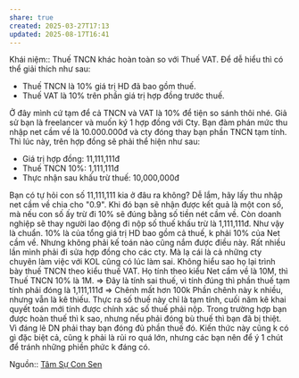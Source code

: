 ```yaml
---
share: true
created: 2025-03-27T17:13
updated: 2025-08-17T16:41
---
```

Khái niệm:: 
Thuế TNCN khác hoàn toàn so với Thuế VAT. Để dễ hiểu thì có thể giải thích như sau:

- Thuế TNCN là 10% giá trị HD đã bao gồm thuế.
- Thuế VAT là 10% trên phần giá trị hợp đồng trước thuế.

Ở đây mình cứ tạm để cả TNCN và VAT là 10% để tiện so sánh thôi nhé.
Giả sử bạn là freelancer và muốn ký 1 hợp đồng với Cty. Bạn đàm phán mức thu nhập net cầm về là 10.000.000đ và cty đóng thay bạn phần TNCN tạm tính.
Thì lúc này, trên hợp đồng sẽ phải thể hiện như sau:

- Giá trị hợp đồng: 11,111,111đ
- Thuế TNCN 10%: 1,111,111đ
- Thực nhận sau khấu trừ thuế: 10,000,000đ

Bạn có tự hỏi con số 11,111,111 kia ở đâu ra không?
Dễ lắm, hãy lấy thu nhập net cầm về chia cho "0.9". Khi đó bạn sẽ nhận được kết quả là một con số, mà nếu con số ấy trừ đi 10% sẽ đúng bằng số tiền nét cầm về. Còn doanh nghiệp sẽ thay người lao động đi nộp số thuế khấu trừ là 1,111,111đ. Như vậy là chuẩn. 10% là của tổng giá trị HD bao gồm cả thuế, k phải 10% của Net cầm về.
Nhưng không phải kế toán nào cũng nắm được điều này. Rất nhiều lần mình phải đi sửa hợp đồng cho các cty. Mà lạ cái là cả những cty chuyên làm việc với KOL cũng có lúc làm sai. Không hiểu sao họ lại trình bày thuế TNCN theo kiểu thuế VAT.
Họ tính theo kiểu Net cầm về là 10M, thì Thuế TNCN 10% là 1M.
=> Đây là tính sai thuế, vì tính đúng thì phần thuế tạm tính phải đóng là 1,111,111đ => Chênh mất hơn 100k
Phần chênh này k nhiều, nhưng vẫn là kê thiếu. Thực ra số thuế này chỉ là tạm tính, cuối năm kê khai quyết toán mới tính được chính xác số thuế phải nộp. Trong trường hợp bạn được hoàn thuế thì k sao, nhưng nếu phải đóng bù thuế thì bạn đã bị thiệt. Vì đáng lẽ DN phải thay bạn đóng đủ phần thuế đó.
Kiến thức này cũng k có gì đặc biệt cả, cũng k phải là rủi ro quá lớn, nhưng các bạn nên để ý 1 chút để tránh những phiền phức k đáng có.

Nguồn:: [Tâm Sự Con Sen](https://www.facebook.com/groups/186965029082586/?multi_permalinks=1358719138573830&hoisted_section_header_type=recently_seen)
